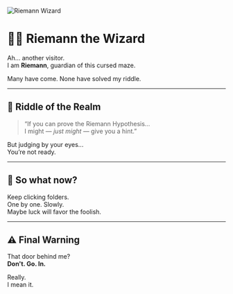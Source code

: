 ![Riemann Wizard](./riemann_wizard_github_bg_v1.png)

# 🧙‍♂️ Riemann the Wizard

Ah... another visitor.  
I am **Riemann**, guardian of this cursed maze.

Many have come. None have solved my riddle.

---

## 🔢 Riddle of the Realm

> “If you can prove the Riemann Hypothesis...  
> I might — *just might* — give you a hint.”

But judging by your eyes...  
You’re not ready.

---

## 📁 So what now?

Keep clicking folders.  
One by one. Slowly.  
Maybe luck will favor the foolish.

---

## ⚠️ Final Warning

That door behind me?  
**Don't. Go. In.**

Really.  
I mean it.
